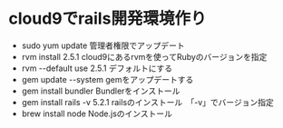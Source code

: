  # cloud9でrails開発環境作り
 - sudo yum update 管理者権限でアップデート
 - rvm install 2.5.1 cloud9にあるrvmを使ってRubyのバージョンを指定
 - rvm --default use 2.5.1 デフォルトにする
 - gem update --system gemをアップデートする
 - gem install bundler Bundlerをインストール
 - gem install rails -v 5.2.1 railsのインストール　「-v」でバージョン指定
 - brew install node Node.jsのインストール
